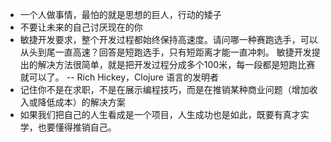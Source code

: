 
- 一个人做事情，最怕的就是思想的巨人，行动的矮子
- 不要让未来的自己讨厌现在的你
- 敏捷开发要求，整个开发过程都始终保持高速度。请问哪一种赛跑选手，可以从头到尾一直高速？回答是短跑选手，只有短距离才能一直冲刺。
  敏捷开发提出的解决方法很简单，就是把开发过程分成多个100米，每一段都是短跑比赛就可以了。
                                                        -- Rich Hickey，Clojure 语言的发明者
- 记住你不是在求职，不是在展示编程技巧，而是在推销某种商业问题（增加收入或降低成本）的解决方案                                                     
- 如果我们把自己的人生看成是一个项目，人生成功也是如此，既要有真才实学，也要懂得推销自己。